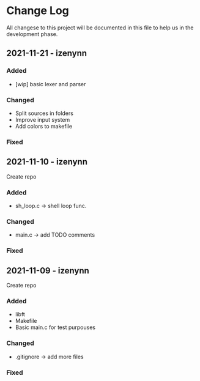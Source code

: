 # Change Log

All changese to this project will be documented in this file to help us in the development phase.

## 2021-11-21 - izenynn

### Added

- [wip] basic lexer and parser

### Changed

- Split sources in folders
- Improve input system
- Add colors to makefile

### Fixed

## 2021-11-10 - izenynn

Create repo

### Added

- sh_loop.c -> shell loop func.

### Changed

- main.c -> add TODO comments

### Fixed

## 2021-11-09 - izenynn

Create repo

### Added

- libft
- Makefile
- Basic main.c for test purpouses

### Changed

- .gitignore -> add more files

### Fixed
